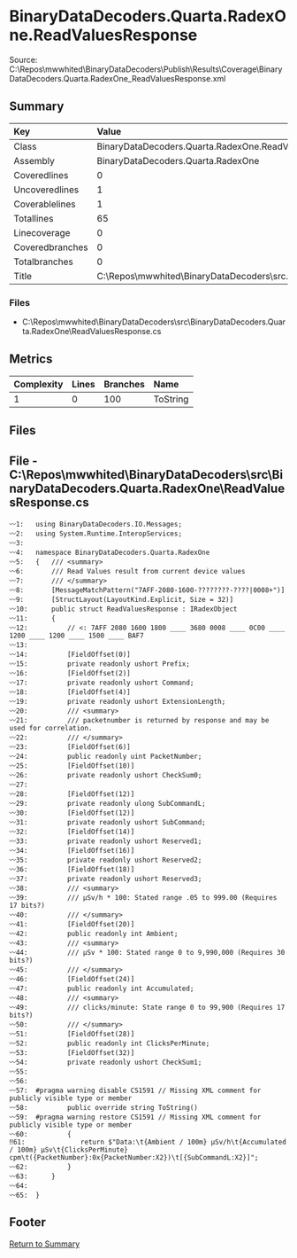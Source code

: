 ﻿
# BinaryDataDecoders.Quarta.RadexOne.ReadValuesResponse
Source: C:\Repos\mwwhited\BinaryDataDecoders\Publish\Results\Coverage\BinaryDataDecoders.Quarta.RadexOne_ReadValuesResponse.xml

## Summary

| Key                  | Value                                                            |
| :------------------- | :--------------------------------------------------------------- |
| Class                | BinaryDataDecoders.Quarta.RadexOne.ReadValuesResponse        | 
| Assembly             | BinaryDataDecoders.Quarta.RadexOne                           | 
| Coveredlines         | 0                                                            | 
| Uncoveredlines       | 1                                                            | 
| Coverablelines       | 1                                                            | 
| Totallines           | 65                                                           | 
| Linecoverage         | 0                                                            | 
| Coveredbranches      | 0                                                            | 
| Totalbranches        | 0                                                            | 
| Title                | C:\Repos\mwwhited\BinaryDataDecoders\src\..\src\BinaryDataDe | 

### Files
 * C:\Repos\mwwhited\BinaryDataDecoders\src\BinaryDataDecoders.Quarta.RadexOne\ReadValuesResponse.cs

## Metrics

| Complexity | Lines | Branches | Name                                          |
| :--------- | :---- | :------- | :-------------------------------------------- |
| 1          | 0     | 100      | ToString | 
## Files

## File - C:\Repos\mwwhited\BinaryDataDecoders\src\BinaryDataDecoders.Quarta.RadexOne\ReadValuesResponse.cs

```CSharp
〰1:   using BinaryDataDecoders.IO.Messages;
〰2:   using System.Runtime.InteropServices;
〰3:   
〰4:   namespace BinaryDataDecoders.Quarta.RadexOne
〰5:   {   /// <summary>
〰6:       /// Read Values result from current device values
〰7:       /// </summary>
〰8:       [MessageMatchPattern("7AFF-2080-1600-????????-????|0008+")]
〰9:       [StructLayout(LayoutKind.Explicit, Size = 32)]
〰10:      public struct ReadValuesResponse : IRadexObject
〰11:      {
〰12:          // <: 7AFF 2080 1600 1800 ____ 3680 0008 ____ 0C00 ____ 1200 ____ 1200 ____ 1500 ____ BAF7
〰13:  
〰14:          [FieldOffset(0)]
〰15:          private readonly ushort Prefix;
〰16:          [FieldOffset(2)]
〰17:          private readonly ushort Command;
〰18:          [FieldOffset(4)]
〰19:          private readonly ushort ExtensionLength;
〰20:          /// <summary>
〰21:          /// packetnumber is returned by response and may be used for correlation.
〰22:          /// </summary>
〰23:          [FieldOffset(6)]
〰24:          public readonly uint PacketNumber;
〰25:          [FieldOffset(10)]
〰26:          private readonly ushort CheckSum0;
〰27:  
〰28:          [FieldOffset(12)]
〰29:          private readonly ulong SubCommandL;
〰30:          [FieldOffset(12)]
〰31:          private readonly ushort SubCommand;
〰32:          [FieldOffset(14)]
〰33:          private readonly ushort Reserved1;
〰34:          [FieldOffset(16)]
〰35:          private readonly ushort Reserved2;
〰36:          [FieldOffset(18)]
〰37:          private readonly ushort Reserved3;
〰38:          /// <summary>
〰39:          /// μSv/h * 100: Stated range .05 to 999.00 (Requires 17 bits?)
〰40:          /// </summary>
〰41:          [FieldOffset(20)]
〰42:          public readonly int Ambient;
〰43:          /// <summary>
〰44:          /// μSv * 100: Stated range 0 to 9,990,000 (Requires 30 bits?)
〰45:          /// </summary>
〰46:          [FieldOffset(24)]
〰47:          public readonly int Accumulated;
〰48:          /// <summary>
〰49:          /// clicks/minute: State range 0 to 99,900 (Requires 17 bits?)
〰50:          /// </summary>
〰51:          [FieldOffset(28)]
〰52:          public readonly int ClicksPerMinute;
〰53:          [FieldOffset(32)]
〰54:          private readonly ushort CheckSum1;
〰55:  
〰56:  
〰57:  #pragma warning disable CS1591 // Missing XML comment for publicly visible type or member
〰58:          public override string ToString()
〰59:  #pragma warning restore CS1591 // Missing XML comment for publicly visible type or member
〰60:          {
‼61:              return $"Data:\t{Ambient / 100m} μSv/h\t{Accumulated / 100m} μSv\t{ClicksPerMinute} cpm\t({PacketNumber}:0x{PacketNumber:X2})\t[{SubCommandL:X2}]";
〰62:          }
〰63:      }
〰64:  
〰65:  }

```
## Footer 
[Return to Summary](Summary.md)

